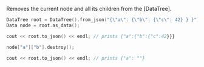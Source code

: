Removes the current node and all its children from the [DataTree].

```c++
DataTree root = DataTree().from_json("{\"a\": {\"b\": {\"c\": 42} } }");
Data node = root.as_data();

cout << root.to_json() << endl; // prints {"a":{"b":{"c":42}}}

node["a"]["b"].destroy();

cout << root.to_json() << endl; // prints {"a": ""}
```
